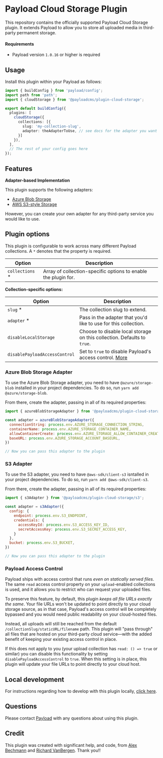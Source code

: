 # Payload Cloud Storage Plugin

This repository contains the officially supported Payload Cloud Storage plugin. It extends Payload to allow you to store all uploaded media in third-party permanent storage.

#### Requirements

- Payload version `1.0.16` or higher is required

## Usage

Install this plugin within your Payload as follows:

```ts
import { buildConfig } from 'payload/config';
import path from 'path';
import { cloudStorage } from '@payloadcms/plugin-cloud-storage';

export default buildConfig({
  plugins: [
    cloudStorage({
      collections: [{
        slug: 'my-collection-slug',
        adapter: theAdapterToUse, // see docs for the adapter you want to use
      }]
    }),
  ],
  // The rest of your config goes here
});
```

## Features

**Adapter-based Implementation**

This plugin supports the following adapters:

- [Azure Blob Storage](#azure-blob-storage-adapter)
- [AWS S3-style Storage](#s3-adapter)

However, you can create your own adapter for any third-party service you would like to use.

## Plugin options

This plugin is configurable to work across many different Payload collections. A `*` denotes that the property is required.

| Option                  | Description |
| ----------------------- | ----------- |
| `collections` *         | Array of collection-specific options to enable the plugin for. |

**Collection-specific options:**

| Option                       | Description                     |
|------------------------------|---------------------------------|
| `slug` *               | The collection slug to extend.  |
| `adapter` *            | Pass in the adapter that you'd like to use for this collection. |
| `disableLocalStorage`  | Choose to disable local storage on this collection. Defaults to `true`. |
| `disablePayloadAccessControl` | Set to `true` to disable Payload's access control. [More](#payload-access-control) |

### Azure Blob Storage Adapter

To use the Azure Blob Storage adapter, you need to have `@azure/storage-blob` installed in your project dependencies. To do so, run `yarn add @azure/storage-blob`.

From there, create the adapter, passing in all of its required properties:

```js
import { azureBlobStorageAdapter } from '@payloadcms/plugin-cloud-storage/azure';

const adapter = azureBlobStorageAdapter({
  connectionString: process.env.AZURE_STORAGE_CONNECTION_STRING,
  containerName: process.env.AZURE_STORAGE_CONTAINER_NAME,
  allowContainerCreate: process.env.AZURE_STORAGE_ALLOW_CONTAINER_CREATE === 'true',
  baseURL: process.env.AZURE_STORAGE_ACCOUNT_BASEURL,
})

// Now you can pass this adapter to the plugin
```

### S3 Adapter

To use the S3 adapter, you need to have `@aws-sdk/client-s3` isntalled in your project dependencies. To do so, run `yarn add @aws-sdk/client-s3`.

From there, create the adapter, passing in all of its required properties:

```js
import { s3Adapter } from '@payloadcms/plugin-cloud-storage/s3';

const adapter = s3Adapter({
  config: {
    endpoint: process.env.S3_ENDPOINT,
    credentials: {
      accessKeyId: process.env.S3_ACCESS_KEY_ID,
      secretAccessKey: process.env.S3_SECRET_ACCESS_KEY,
    }
  },
  bucket: process.env.S3_BUCKET,
})

// Now you can pass this adapter to the plugin
```

### Payload Access Control

Payload ships with access control that runs _even on statically served files_. The same `read` access control property on your `upload`-enabled collections is used, and it allows you to restrict who can request your uploaded files.

To preserve this feature, by default, this plugin _keeps all file URLs exactly the same_. Your file URLs won't be updated to point directly to your cloud storage source, as in that case, Payload's access control will be completely bypassed and you would need public readability on your cloud-hosted files.

Instead, all uploads will still be reached from the default `/collectionSlug/staticURL/filename` path. This plugin will "pass through" all files that are hosted on your third-party cloud service—with the added benefit of keeping your existing access control in place.

If this does not apply to you (your upload collection has `read: () => true` or similar) you can disable this functionality by setting `disablePayloadAccessControl` to `true`. When this setting is in place, this plugin will update your file URLs to point directly to your cloud host.

## Local development

For instructions regarding how to develop with this plugin locally, [click here](/docs/local-dev.md).

## Questions

Please contact [Payload](dev@payloadcms.com) with any questions about using this plugin.

## Credit

This plugin was created with significant help, and code, from [Alex Bechmann](https://github.com/alexbechmann) and [Richard VanBergen](https://github.com/richardvanbergen). Thank you!!
